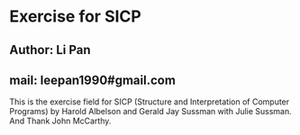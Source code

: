 # Exercise for SICP
## Author: Li Pan
## mail: leepan1990#gmail.com
This is the exercise field for SICP (Structure and Interpretation of Computer Programs) by Harold
Albelson and Gerald Jay Sussman with Julie Sussman. 
And Thank John McCarthy.
